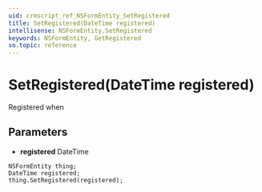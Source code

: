 ```yaml
---
uid: crmscript_ref_NSFormEntity_SetRegistered
title: SetRegistered(DateTime registered)
intellisense: NSFormEntity.SetRegistered
keywords: NSFormEntity, GetRegistered
so.topic: reference
---
```


# SetRegistered(DateTime registered)

Registered when

## Parameters

* **registered** DateTime

```crmscript
NSFormEntity thing;
DateTime registered;
thing.SetRegistered(registered);
```

